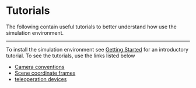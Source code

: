 # Tutorials 

The following contain useful tutorials to better understand how use the simulation environment.

---

To install the simulation environment see [Getting Started] for an introductory tutorial. 
To see the tutorials, use the links listed below

- [Camera conventions](camera_conventions.md)
- [Scene coordinate frames](scene_coordinate_frames.md)
- [teleoperation devices](teleoperation_devices.md)

[Getting Started]: ../getting_started.md